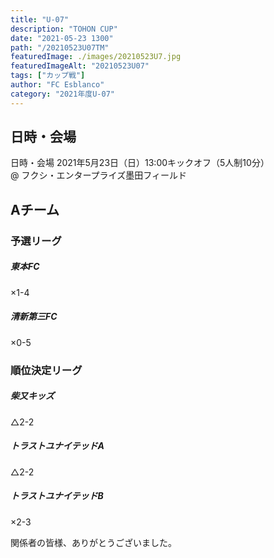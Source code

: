 ```yaml
---
title: "U-07"
description: "TOHON CUP"
date: "2021-05-23 1300"
path: "/20210523U07TM"
featuredImage: ./images/20210523U7.jpg
featuredImageAlt: "20210523U07"
tags: ["カップ戦"]
author: "FC Esblanco"
category: "2021年度U-07"
---
```


## 日時・会場

日時・会場
2021年5月23日（日）13:00キックオフ（5人制10分）  
@ フクシ・エンタープライズ墨田フィールド

## Aチーム

### 予選リーグ

##### 東本FC
×1-4

##### 清新第三FC
×0-5

### 順位決定リーグ

##### 柴又キッズ
△2-2

##### トラストユナイテッドA
△2-2

##### トラストユナイテッドB
×2-3

<script src="https://adm.shinobi.jp/s/f9835040bccb6582c56df68b8f5ecca7"></script>


関係者の皆様、ありがとうございました。
